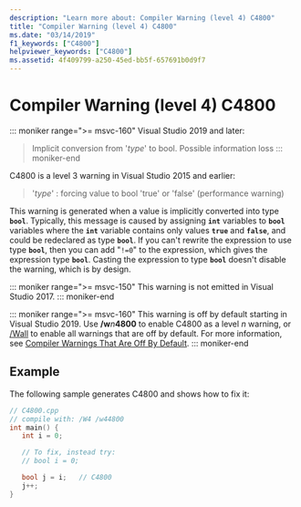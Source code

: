 ```yaml
---
description: "Learn more about: Compiler Warning (level 4) C4800"
title: "Compiler Warning (level 4) C4800"
ms.date: "03/14/2019"
f1_keywords: ["C4800"]
helpviewer_keywords: ["C4800"]
ms.assetid: 4f409799-a250-45ed-bb5f-657691b0d9f7
---
```

# Compiler Warning (level 4) C4800

::: moniker range=">= msvc-160"
Visual Studio 2019 and later:
> Implicit conversion from '*type*' to bool. Possible information loss
::: moniker-end

C4800 is a level 3 warning in Visual Studio 2015 and earlier:
> '*type*' : forcing value to bool 'true' or 'false' (performance warning)

This warning is generated when a value is implicitly converted into type **`bool`**. Typically, this message is caused by assigning **`int`** variables to **`bool`** variables where the **`int`** variable contains only values **`true`** and **`false`**, and could be redeclared as type **`bool`**. If you can't rewrite the expression to use type **`bool`**, then you can add "`!=0`" to the expression, which gives the expression type **`bool`**. Casting the expression to type **`bool`** doesn't disable the warning, which is by design.

::: moniker range=">= msvc-150"
This warning is not emitted in Visual Studio 2017.
::: moniker-end

::: moniker range=">= msvc-160"
This warning is off by default starting in Visual Studio 2019. Use __/w__*n*__4800__ to enable C4800 as a level *n* warning, or [/Wall](../../build/reference/compiler-option-warning-level.md) to enable all warnings that are off by default. For more information, see [Compiler Warnings That Are Off By Default](../../preprocessor/compiler-warnings-that-are-off-by-default.md).
::: moniker-end

## Example

The following sample generates C4800 and shows how to fix it:

```cpp
// C4800.cpp
// compile with: /W4 /w44800
int main() {
   int i = 0;

   // To fix, instead try:
   // bool i = 0;

   bool j = i;   // C4800
   j++;
}
```
